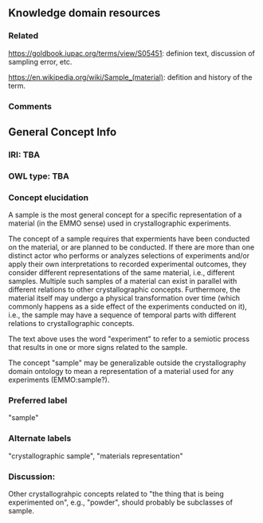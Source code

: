 ## Knowledge domain resources

### Related

https://goldbook.iupac.org/terms/view/S05451: definion text, discussion of sampling error, etc.

https://en.wikipedia.org/wiki/Sample_(material): defition and history of the term.

### Comments

## General Concept Info

### IRI: TBA
### OWL type: TBA
### Concept elucidation
A sample is the most general concept for a specific representation of a material (in the EMMO sense) used in crystallographic experiments.

The concept of a sample requires that expermients have been conducted on the material, or are planned to be conducted.
If there are more than one distinct actor who performs or analyzes selections of experiments and/or apply their own 
interpretations to recorded experimental outcomes, they consider different representations of the same material, i.e., 
different samples. Multiple such samples of a material can exist in parallel with different relations to other 
crystallographic concepts. Furthermore, the material itself may undergo a physical transformation over time 
(which commonly happens as a side effect of the experiments conducted on it), i.e., the sample may have a sequence 
of temporal parts with different relations to crystallographic concepts.

The text above uses the word "experiment" to refer to a semiotic process that results in one or more signs related to the sample.

The concept "sample" may be generalizable outside the crystallography domain ontology to mean
a representation of a material used for any experiments (EMMO:sample?).
### Preferred label
"sample"
### Alternate labels
"crystallographic sample", "materials representation"
### Discussion:
Other crystallograhpic concepts related to "the thing that is being experimented on", e.g., "powder", should probably be
subclasses of sample.
